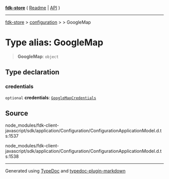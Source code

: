 [**fdk-store**](../../../README.md) ( [Readme](../../../README.md) \| [API](../../../API.md) )

---

[fdk-store](../../../API.md) > [configuration](../../README.md) > [<internal>](../README.md) > GoogleMap

# Type alias: GoogleMap

> **GoogleMap**: `object`

## Type declaration

### credentials

`optional` **credentials**: [`GoogleMapCredentials`](type-alias.GoogleMapCredentials.md)

## Source

node_modules/fdk-client-javascript/sdk/application/Configuration/ConfigurationApplicationModel.d.ts:1537

node_modules/fdk-client-javascript/sdk/application/Configuration/ConfigurationApplicationModel.d.ts:1538

---

Generated using [TypeDoc](https://typedoc.org/) and [typedoc-plugin-markdown](https://www.npmjs.com/package/typedoc-plugin-markdown)
